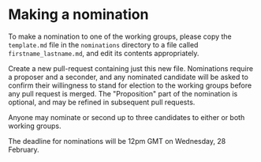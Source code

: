 # Making a nomination

To make a nomination to one of the working groups, please copy the
`template.md` file in the `nominations` directory to a file called
`firstname_lastname.md`, and edit its contents appropriately.

Create a new pull-request containing just this new file. Nominations require a
proposer and a seconder, and any nominated candidate will be asked to confirm
their willingness to stand for election to the working groups before any pull
request is merged. The "Proposition" part of the nomination is optional, and
may be refined in subsequent pull requests.

Anyone may nominate or second up to three candidates to either or both working
groups.

The deadline for nominations will be 12pm GMT on Wednesday, 28 February.


